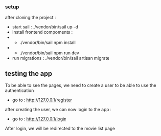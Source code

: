 ### setup

after cloning the project :

- start sail : ./vendor/bin/sail up -d
- install frontend compoments : 
- - ./vendor/bin/sail npm install
- - ./vendor/bin/sail npm run dev
- run migrations : ./vendor/bin/sail artisan migrate

## testing the app

To be able to see the pages, we need to create a user to be able to use the authentication
- go to : http://127.0.0.1/register

after creating the user, we can now login to the app :
- go to : http://127.0.0.1/login

After login, we will be redirected to the movie list page